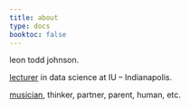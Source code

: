 ```yaml
---
title: about
type: docs
booktoc: false
---
```


leon todd johnson.

[lecturer](https://luddy.indianapolis.iu.edu/contact/profile/leon-johnson) in data science at IU – Indianapolis.

[musician](https://leontoddjohnson.com), thinker, partner, parent, human, etc.